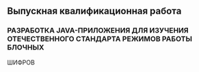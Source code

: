 ## Выпускная квалификационная работа
### РАЗРАБОТКА JAVA-ПРИЛОЖЕНИЯ ДЛЯ ИЗУЧЕНИЯ ОТЕЧЕСТВЕННОГО СТАНДАРТА РЕЖИМОВ РАБОТЫ БЛОЧНЫХ
ШИФРОВ
